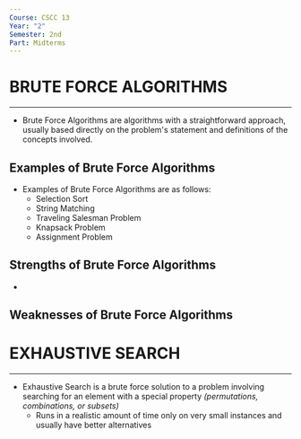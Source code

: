 ```yaml
---
Course: CSCC 13
Year: "2"
Semester: 2nd
Part: Midterms
---
```

# BRUTE FORCE ALGORITHMS
--- 
- Brute Force Algorithms are algorithms with a straightforward approach, usually based directly on the problem's statement and definitions of the concepts involved.
## Examples of Brute Force Algorithms
- Examples of Brute Force Algorithms are as follows:
	- Selection Sort
	- String Matching
	- Traveling Salesman Problem
	- Knapsack Problem
	- Assignment Problem
## Strengths of Brute Force Algorithms
- 
## Weaknesses of Brute Force Algorithms
# EXHAUSTIVE SEARCH
---
- Exhaustive Search is a brute force solution to a problem involving searching for an element with a special property *(permutations, combinations, or subsets)*
	- Runs in a realistic amount of time only on very small instances and usually have better alternatives